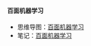 #### 百面机器学习

- 思维导图：[百面机器学习](pylab/books/百面机器学习)
- 笔记：[百面机器学习](https://github.com/howie6879/pylab/issues/9)